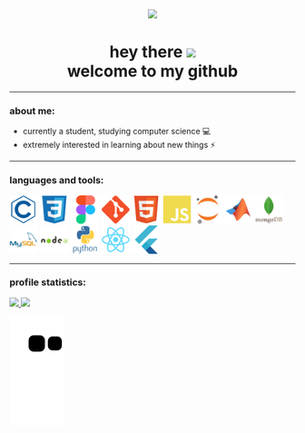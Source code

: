<div align="center" id="header">
  <img src="https://media.giphy.com/media/LtNx4NsxHaDDoQT3Am/giphy.gif" height=250/>
</div>
<h1 align="center">
  hey there
  <img src="https://media3.giphy.com/media/hvRJCLFzcasrR4ia7z/giphy.gif?cid=790b76114d8110c8186cb71be80b8ba86da5326b9636ce2b&rid=giphy.gif&ct=s" height=30/>
  <br/>
  welcome to my github
</h1>


---

### about me:
- currently a student, studying computer science 💻
- extremely interested in learning about new things :zap:

---

### languages and tools:
<div>
  <img src="https://raw.githubusercontent.com/devicons/devicon/1119b9f84c0290e0f0b38982099a2bd027a48bf1/icons/c/c-line.svg" height=50/>
  <img src="https://raw.githubusercontent.com/devicons/devicon/master/icons/css3/css3-original.svg" height=50/>
  <img src="https://raw.githubusercontent.com/devicons/devicon/1119b9f84c0290e0f0b38982099a2bd027a48bf1/icons/figma/figma-original.svg" height=50/>
  <img src="https://raw.githubusercontent.com/devicons/devicon/1119b9f84c0290e0f0b38982099a2bd027a48bf1/icons/git/git-original.svg" height=50/>
  <img src="https://raw.githubusercontent.com/devicons/devicon/1119b9f84c0290e0f0b38982099a2bd027a48bf1/icons/html5/html5-original.svg" height=50/>
  <img src="https://raw.githubusercontent.com/devicons/devicon/1119b9f84c0290e0f0b38982099a2bd027a48bf1/icons/javascript/javascript-plain.svg" height=50/>
  <img src="https://raw.githubusercontent.com/devicons/devicon/master/icons/jupyter/jupyter-original.svg" height=50/>
  <img src="https://raw.githubusercontent.com/devicons/devicon/master/icons/matlab/matlab-original.svg" height=50/>
  <img src="https://raw.githubusercontent.com/devicons/devicon/master/icons/mongodb/mongodb-original-wordmark.svg" height=50/>
  <img src="https://raw.githubusercontent.com/devicons/devicon/1119b9f84c0290e0f0b38982099a2bd027a48bf1/icons/mysql/mysql-original-wordmark.svg" height=50/>
  <img src="https://raw.githubusercontent.com/devicons/devicon/master/icons/nodejs/nodejs-original-wordmark.svg" height=50/>
  <img src="https://raw.githubusercontent.com/devicons/devicon/1119b9f84c0290e0f0b38982099a2bd027a48bf1/icons/python/python-original-wordmark.svg" height=50/>
  <img src="https://raw.githubusercontent.com/devicons/devicon/master/icons/react/react-original.svg" height=50/>
  <img src="https://raw.githubusercontent.com/devicons/devicon/master/icons/flutter/flutter-original.svg" height=50/>
</div>

---

### profile statistics:
<a href="https://github.com/anuraghazra/github-readme-stats">
  <img src="https://github-readme-stats.vercel.app/api?username=nik2203&count_private=true&show_icons=true&theme=material-palenight"/>
</a>
<a href="https://github.com/anuraghazra/github-readme-stats">
  <img src="https://github-readme-stats.vercel.app/api/top-langs/?username=nik2203&theme=material-palenight&layout=compact"/>
</a>


![Snake animation](https://github.com/nik2203/nik2203/blob/output/github-contribution-grid-snake.svg)

